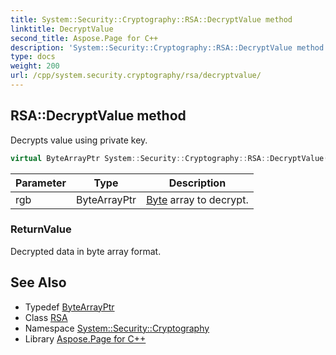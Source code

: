 ```yaml
---
title: System::Security::Cryptography::RSA::DecryptValue method
linktitle: DecryptValue
second_title: Aspose.Page for C++
description: 'System::Security::Cryptography::RSA::DecryptValue method. Decrypts value using private key in C++.'
type: docs
weight: 200
url: /cpp/system.security.cryptography/rsa/decryptvalue/
---
```

## RSA::DecryptValue method


Decrypts value using private key.

```cpp
virtual ByteArrayPtr System::Security::Cryptography::RSA::DecryptValue(ByteArrayPtr rgb)
```


| Parameter | Type | Description |
| --- | --- | --- |
| rgb | ByteArrayPtr | [Byte](../../../system/byte/) array to decrypt. |

### ReturnValue

Decrypted data in byte array format.

## See Also

* Typedef [ByteArrayPtr](../../../system/bytearrayptr/)
* Class [RSA](../)
* Namespace [System::Security::Cryptography](../../)
* Library [Aspose.Page for C++](../../../)
